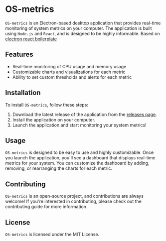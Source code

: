 # OS-metrics

`OS-metrics` is an Electron-based desktop application that provides real-time monitoring of system metrics on your computer. The application is built using `Node.js` and `React`, and is designed to be highly informable. Based on [electron react boilerplate](https://github.com/electron-react-boilerplate/electron-react-boilerplate.git)

## Features

- Real-time monitoring of CPU usage and memory usage
- Customizable charts and visualizations for each metric
- Ability to set custom thresholds and alerts for each metric

## Installation

To install `OS-metrics`, follow these steps:

1. Download the latest release of the application from the [releases page](https://github.com/max-im/OS-metrics/releases).
2. Install the application on your computer.
3. Launch the application and start monitoring your system metrics!

## Usage

`OS-metrics` is designed to be easy to use and highly customizable. Once you launch the application, you'll see a dashboard that displays real-time metrics for your system. You can customize the dashboard by adding, removing, or rearranging the charts for each metric.


## Contributing

`OS-metrics` is an open-source project, and contributions are always welcome! If you're interested in contributing, please check out the contributing guide for more information.

## License

`OS-metrics` is licensed under the MIT License.
